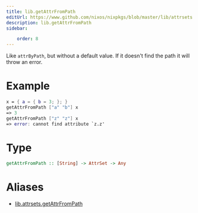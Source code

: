 ```yaml
---
title: lib.getAttrFromPath
editUrl: https://www.github.com/nixos/nixpkgs/blob/master/lib/attrsets.nix#L133C5
description: lib.getAttrFromPath
sidebar:

    order: 8
---
```


Like `attrByPath`, but without a default value. If it doesn't find the
path it will throw an error.

# Example

```nix
x = { a = { b = 3; }; }
getAttrFromPath ["a" "b"] x
=> 3
getAttrFromPath ["z" "z"] x
=> error: cannot find attribute `z.z'
```

# Type

```haskell
getAttrFromPath :: [String] -> AttrSet -> Any
```


# Aliases

- [lib.attrsets.getAttrFromPath](reference/lib/attrsets/lib-attrsets-getAttrFromPath)


